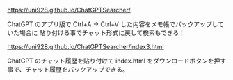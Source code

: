 https://uni928.github.io/ChatGPTSearcher/

ChatGPT のアプリ版で Ctrl+A → Ctrl+V した内容をメモ帳でバックアップしていた場合に
貼り付ける事でチャット形式に戻して検索もできる！

https://uni928.github.io/ChatGPTSearcher/index3.html

ChatGPT のチャット履歴を貼り付けて index.html をダウンロードボタンを押す事で、チャット履歴をバックアップできる。
